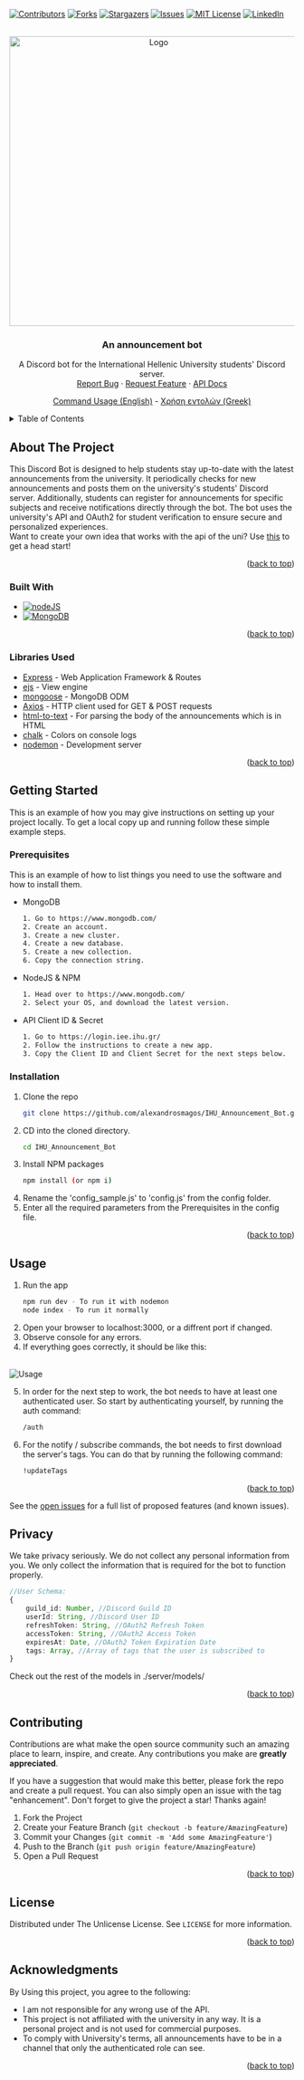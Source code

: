
<a name="readme-top"></a>


<!-- PROJECT SHIELDS -->
[![Contributors][contributors-shield]][contributors-url]
[![Forks][forks-shield]][forks-url]
[![Stargazers][stars-shield]][stars-url]
[![Issues][issues-shield]][issues-url]
[![MIT License][license-shield]][license-url]
[![LinkedIn][linkedin-shield]][linkedin-url]



<!-- PROJECT LOGO -->
<br />
<div align="center">
  <a href="https://github.com/alexandrosmagos/IHU_Announcement_Bot">
    <img src="imgs/logo.jpg" alt="Logo" width="512" height="512">
  </a>

<h3 align="center">An announcement bot</h3>

  <p align="center">
    A Discord bot for the International Hellenic University students' Discord server.
    <br />
    <a href="https://github.com/alexandrosmagos/IHU_Announcement_Bot/issues">Report Bug</a>
    ·
    <a href="https://github.com/alexandrosmagos/IHU_Announcement_Bot/issues">Request Feature</a>
    ·
    <a href="https://login.iee.ihu.gr/">API Docs</a>
  </p>
  <p align="center">
    <a href="https://github.com/alexandrosmagos/IHU_Announcement_Bot/blob/master/COMMANDS.MD">Command Usage (English)</a>
    -
    <a href="https://github.com/alexandrosmagos/IHU_Announcement_Bot/blob/master/COMMANDS_el.MD">Χρήση εντολών (Greek)</a>
  </p>
</div>



<!-- TABLE OF CONTENTS -->
<details>
  <summary>Table of Contents</summary>
  <ol>
    <li>
      <a href="#about-the-project">About The Project</a>
      <ul>
        <li><a href="#built-with">Built With</a></li>
        <li><a href="#libraries-used">Libraries Used</a></li>
      </ul>
    </li>
    <li>
      <a href="#getting-started">Getting Started</a>
      <ul>
        <li><a href="#prerequisites">Prerequisites</a></li>
        <li><a href="#installation">Installation</a></li>
      </ul>
    </li>
    <li><a href="#usage">Usage</a></li>
    <li><a href="#privacy">Privacy</a></li>
    <li><a href="#contributing">Contributing</a></li>
    <li><a href="#license">License</a></li>
    <li><a href="#acknowledgments">Acknowledgments</a></li>
  </ol>
</details>



<!-- ABOUT THE PROJECT -->
## About The Project

This Discord Bot is designed to help students stay up-to-date with the latest announcements from the university. 
It periodically checks for new announcements and posts them on the university's students' Discord server. 
Additionally, students can register for announcements for specific subjects and receive notifications directly through the bot. 
The bot uses the university's API and OAuth2 for student verification to ensure secure and personalized experiences.
<br>
Want to create your own idea that works with the api of the uni? Use <a href="https://github.com/alexandrosmagos/iee-ihu-api-example">this</a> to get a head start!

<p align="right">(<a href="#readme-top">back to top</a>)</p>



### Built With

* [![nodeJS][nodeJS.org]][nodeJS-download-url]
* [![MongoDB][mongodb.com]][mongoDB-url]

<p align="right">(<a href="#readme-top">back to top</a>)</p>


### Libraries Used
<!-- body-parser, discord.js, ejs, html-to-text, mongoose, nodemon -->
* [Express](https://www.npmjs.com/package/express) - Web Application Framework & Routes
* [ejs](https://www.npmjs.com/package/ejs) - View engine
* [mongoose](https://www.npmjs.com/package/mongoose) - MongoDB ODM
* [Axios](https://www.npmjs.com/package/axios) - HTTP client used for GET & POST requests
* [html-to-text](https://www.npmjs.com/package/html-to-text) - For parsing the body of the announcements which is in HTML
* [chalk](https://www.npmjs.com/package/chalk) - Colors on console logs
* [nodemon](https://www.npmjs.com/package/nodemon) - Development server


<p align="right">(<a href="#readme-top">back to top</a>)</p>



<!-- GETTING STARTED -->
## Getting Started

This is an example of how you may give instructions on setting up your project locally.
To get a local copy up and running follow these simple example steps.

### Prerequisites

This is an example of how to list things you need to use the software and how to install them.
* MongoDB
  ```sh
  1. Go to https://www.mongodb.com/
  2. Create an account.
  3. Create a new cluster.
  4. Create a new database.
  5. Create a new collection.
  6. Copy the connection string.
  ```


* NodeJS & NPM
  ```sh
  1. Head over to https://www.mongodb.com/
  2. Select your OS, and download the latest version.
  ```

* API Client ID & Secret
  ```sh
  1. Go to https://login.iee.ihu.gr/
  2. Follow the instructions to create a new app.
  3. Copy the Client ID and Client Secret for the next steps below.
  ```

### Installation

1. Clone the repo
   ```sh
   git clone https://github.com/alexandrosmagos/IHU_Announcement_Bot.git
   ```
2. CD into the cloned directory.
   ```sh
   cd IHU_Announcement_Bot
   ```
3. Install NPM packages
   ```sh
   npm install (or npm i)
   ```
4. Rename the 'config_sample.js' to 'config.js' from the config folder.
5. Enter all the required parameters from the Prerequisites in the config file.

<p align="right">(<a href="#readme-top">back to top</a>)</p>



<!-- USAGE EXAMPLES -->
## Usage
1. Run the app
   ```sh
   npm run dev - To run it with nodemon
   node index - To run it normally
   ```
2. Open your browser to localhost:3000, or a diffrent port if changed.
3. Observe console for any errors.
4. If everything goes correctly, it should be like this:
<br>
<img src="imgs/console.jpg" alt="Usage" >

5. In order for the next step to work, the bot needs to have at least one authenticated user. So start by authenticating yourself, by running the auth command:
   ```sh
   /auth
   ```
6. For the notify / subscribe commands, the bot needs to first download the server's tags. You can do that by running the following command:
   ```sh
   !updateTags
   ```

<p align="right">(<a href="#readme-top">back to top</a>)</p>

See the [open issues](https://github.com/alexandrosmagos/IHU_Announcement_Bot/issues) for a full list of proposed features (and known issues).



<!-- PRIVACY -->
## Privacy
<!-- We take privacy seriously -->
We take privacy seriously. We do not collect any personal information from you. We only collect the information that is required for the bot to function properly.
```ts
//User Schema:
{
	guild_id: Number, //Discord Guild ID
	userId: String, //Discord User ID
	refreshToken: String, //OAuth2 Refresh Token
	accessToken: String, //OAuth2 Access Token
	expiresAt: Date, //OAuth2 Token Expiration Date
	tags: Array, //Array of tags that the user is subscribed to
}
```
Check out the rest of the models in ./server/models/

<p align="right">(<a href="#readme-top">back to top</a>)</p>



<!-- CONTRIBUTING -->
## Contributing

Contributions are what make the open source community such an amazing place to learn, inspire, and create. Any contributions you make are **greatly appreciated**.

If you have a suggestion that would make this better, please fork the repo and create a pull request. You can also simply open an issue with the tag "enhancement".
Don't forget to give the project a star! Thanks again!

1. Fork the Project
2. Create your Feature Branch (`git checkout -b feature/AmazingFeature`)
3. Commit your Changes (`git commit -m 'Add some AmazingFeature'`)
4. Push to the Branch (`git push origin feature/AmazingFeature`)
5. Open a Pull Request

<p align="right">(<a href="#readme-top">back to top</a>)</p>



<!-- LICENSE -->
## License

Distributed under The Unlicense License. See `LICENSE` for more information.

<p align="right">(<a href="#readme-top">back to top</a>)</p>


<!-- ACKNOWLEDGMENTS -->
## Acknowledgments
By Using this project, you agree to the following:
* I am not responsible for any wrong use of the API.
* This project is not affiliated with the university in any way. It is a personal project and is not used for commercial purposes.
* To comply with University's terms, all announcements have to be in a channel that only the authenticated role can see.

<p align="right">(<a href="#readme-top">back to top</a>)</p>



<!-- MARKDOWN LINKS & IMAGES -->
<!-- https://www.markdownguide.org/basic-syntax/#reference-style-links -->
[contributors-shield]: https://img.shields.io/github/contributors/alexandrosmagos/IHU_Announcement_Bot.svg?style=for-the-badge
[contributors-url]: https://github.com/alexandrosmagos/IHU_Announcement_Bot/graphs/contributors
[forks-shield]: https://img.shields.io/github/forks/alexandrosmagos/IHU_Announcement_Bot.svg?style=for-the-badge
[forks-url]: https://github.com/alexandrosmagos/IHU_Announcement_Bot/network/members
[stars-shield]: https://img.shields.io/github/stars/alexandrosmagos/IHU_Announcement_Bot.svg?style=for-the-badge
[stars-url]: https://github.com/alexandrosmagos/IHU_Announcement_Bot/stargazers
[issues-shield]: https://img.shields.io/github/issues/alexandrosmagos/IHU_Announcement_Bot.svg?style=for-the-badge
[issues-url]: https://github.com/alexandrosmagos/IHU_Announcement_Bot/issues
[license-shield]: https://img.shields.io/github/license/alexandrosmagos/IHU_Announcement_Bot.svg?style=for-the-badge
[license-url]: https://github.com/alexandrosmagos/IHU_Announcement_Bot/blob/master/LICENSE
[linkedin-shield]: https://img.shields.io/badge/-LinkedIn-black.svg?style=for-the-badge&logo=linkedin&colorB=555
[linkedin-url]: https://www.linkedin.com/in/alexandrosmagos/
[product-screenshot]: images/screenshot.png
[mongodb.com]: https://img.shields.io/badge/mongodb-%234ea94b.svg?style=for-the-badge&logo=mongodb&logoColor=white
[nodeJS.org]: https://img.shields.io/badge/node.js-6DA55F?style=for-the-badge&logo=node.js&logoColor=white
[nodeJS-url]: https://nodejs.org/
[nodeJS-download-url]: https://nodejs.org/en/download/
[mongoDB-url]: https://www.mongodb.com/

